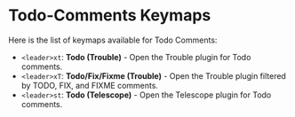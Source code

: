 # Todo-Comments Keymaps

Here is the list of keymaps available for Todo Comments:

- `<leader>xt`: **Todo (Trouble)** - Open the Trouble plugin for Todo comments.
- `<leader>xT`: **Todo/Fix/Fixme (Trouble)** - Open the Trouble plugin filtered by TODO, FIX, and FIXME comments.
- `<leader>st`: **Todo (Telescope)** - Open the Telescope plugin for Todo comments.

